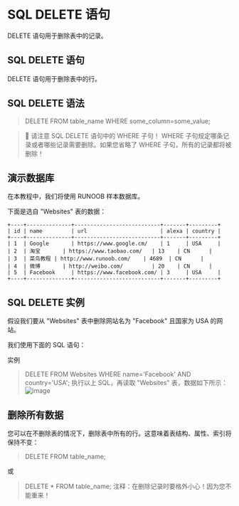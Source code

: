 # SQL DELETE 语句
DELETE 语句用于删除表中的记录。

## SQL DELETE 语句
DELETE 语句用于删除表中的行。

## SQL DELETE 语法
> DELETE FROM table_name
> WHERE some_column=some_value;

> 🚥	请注意 SQL DELETE 语句中的 WHERE 子句！
> WHERE 子句规定哪条记录或者哪些记录需要删除。如果您省略了 WHERE 子句，所有的记录都将被删除！

## 演示数据库
在本教程中，我们将使用 RUNOOB 样本数据库。

下面是选自 "Websites" 表的数据：
```
+----+--------------+---------------------------+-------+---------+
| id | name         | url                       | alexa | country |
+----+--------------+---------------------------+-------+---------+
| 1  | Google       | https://www.google.cm/    | 1     | USA     |
| 2  | 淘宝       | https://www.taobao.com/   | 13    | CN      |
| 3  | 菜鸟教程 | http://www.runoob.com/    | 4689  | CN      |
| 4  | 微博       | http://weibo.com/         | 20    | CN      |
| 5  | Facebook     | https://www.facebook.com/ | 3     | USA     |
+----+--------------+---------------------------+-------+---------+
```
## SQL DELETE 实例
假设我们要从 "Websites" 表中删除网站名为 "Facebook" 且国家为 USA 的网站。

我们使用下面的 SQL 语句：

实例
> DELETE FROM Websites
> WHERE name='Facebook' AND country='USA';
执行以上 SQL，再读取 "Websites" 表，数据如下所示：
![image](https://user-images.githubusercontent.com/18340126/144434037-a0c0fdb6-4f66-4c12-aa08-e261283726c2.png)


## 删除所有数据
您可以在不删除表的情况下，删除表中所有的行。这意味着表结构、属性、索引将保持不变：

> DELETE FROM table_name;

或

> DELETE * FROM table_name;
注释：在删除记录时要格外小心！因为您不能重来！

